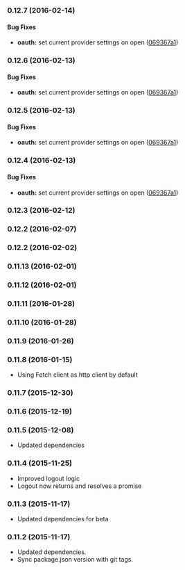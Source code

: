 ### 0.12.7 (2016-02-14)


#### Bug Fixes

* **oauth:** set current provider settings on open ([069367a1](git+https://github.com/paulvanbladel/aurelia-auth.git/commit/069367a1d1f5cb7aa055aca541480a7495bd2495))


### 0.12.6 (2016-02-13)


#### Bug Fixes

* **oauth:** set current provider settings on open ([069367a1](git+https://github.com/paulvanbladel/aurelia-auth.git/commit/069367a1d1f5cb7aa055aca541480a7495bd2495))


### 0.12.5 (2016-02-13)


#### Bug Fixes

* **oauth:** set current provider settings on open ([069367a1](git+https://github.com/paulvanbladel/aurelia-auth.git/commit/069367a1d1f5cb7aa055aca541480a7495bd2495))


### 0.12.4 (2016-02-13)


#### Bug Fixes

* **oauth:** set current provider settings on open ([069367a1](git+https://github.com/paulvanbladel/aurelia-auth.git/commit/069367a1d1f5cb7aa055aca541480a7495bd2495))


### 0.12.3 (2016-02-12)


### 0.12.2 (2016-02-07)


### 0.12.2 (2016-02-02)


### 0.11.13 (2016-02-01)


### 0.11.12 (2016-02-01)


### 0.11.11 (2016-01-28)


### 0.11.10 (2016-01-28)


### 0.11.9 (2016-01-26)


### 0.11.8 (2016-01-15)
* Using Fetch client as http client by default

### 0.11.7 (2015-12-30)


### 0.11.6 (2015-12-19)


### 0.11.5 (2015-12-08)
* Updated dependencies

### 0.11.4 (2015-11-25)
* Improved logout logic
* Logout now returns and resolves a promise

### 0.11.3 (2015-11-17)
* Updated dependencies for beta

### 0.11.2 (2015-11-17)
* Updated dependencies.
* Sync package.json version with git tags.
